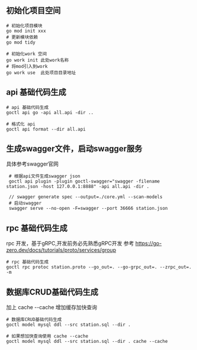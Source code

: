 ## 初始化项目空间

``` shell
# 初始化项目模块
go mod init xxx
# 更新模块依赖
go mod tidy

# 初始化work 空间
go work init 此处work名称
# 将mod引入到work
go work use  此处项目目录地址
```

## api 基础代码生成

```shell
# api 基础代码生成
goctl api go -api all.api -dir ..

# 格式化 api
goctl api format --dir all.api
```

## 生成swagger文件，启动swagger服务

具体参考swagger官网

```shell
 # 根据api文件生成swagger json
 goctl api plugin -plugin goctl-swagger="swagger -filename station.json -host 127.0.0.1:8888" -api all.api -dir .
 
 // swagger generate spec --output=./core.yml --scan-models
 # 启动swagger
 swagger serve --no-open -F=swagger --port 36666 station.json
```

## rpc 基础代码生成

rpc 开发，基于gRPC,开发前务必先熟悉gRPC开发
参考 https://go-zero.dev/docs/tutorials/proto/services/group

```shell  
# rpc 基础代码生成
goctl rpc protoc station.proto --go_out=. --go-grpc_out=. --zrpc_out=. -m
```

## 数据库CRUD基础代码生成

加上 cache --cache 增加缓存加快查询

```shell
# 数据库CRUD基础代码生成
goctl model mysql ddl --src station.sql --dir .

# 如果想加快查询使用 cache --cache
goctl model mysql ddl --src station.sql --dir . cache --cache
```
